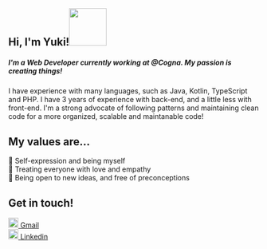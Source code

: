 <h2>Hi, I'm Yuki!<img src="https://c.tenor.com/Dr5sZCODJ50AAAAi/mochi-mochi-hello-grey-cat-mochi-mochi.gif" width="75" /></h2>

<h5>I'm a Web Developer currently working at @Cogna. My passion is creating things!</h5>
<p>I have experience with many languages, such as Java, Kotlin, TypeScript and PHP. I have 3 years of experience with back-end, and a little less with front-end. I'm a strong advocate of following patterns and maintaining clean code for a more organized, scalable and maintanable code!<p>

<h2>My values are...</h2>
<p>
🌟 Self-expression and being myself<br>
💖 Treating everyone with love and empathy<br>
📖 Being open to new ideas, and free of preconceptions<br>
</p>

<h2>Get in touch!</h2>
<a href="mailto:yukihau@gmail.com"><img src="https://cdn-icons-png.flaticon.com/512/281/281769.png" width="20"> Gmail</a><br>
<a href="https://www.linkedin.com/in/yuki-haurani/"><img src="https://cdn-icons-png.flaticon.com/512/174/174857.png" width="20"> Linkedin</a><br><br>

